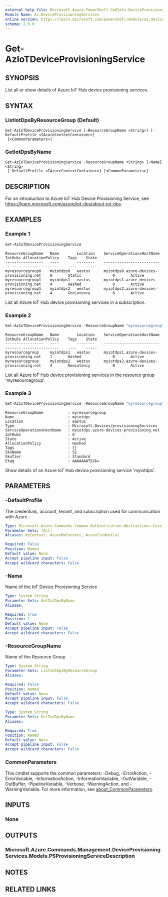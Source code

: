 ```yaml
---
external help file: Microsoft.Azure.PowerShell.Cmdlets.DeviceProvisioningServices.dll-Help.xml
Module Name: Az.DeviceProvisioningServices
online version: https://learn.microsoft.com/powershell/module/az.deviceprovisioningservices/get-aziotdeviceprovisioningservice
schema: 2.0.0
---
```


# Get-AzIoTDeviceProvisioningService

## SYNOPSIS
List all or show details of Azure IoT Hub device provisioning services.

## SYNTAX

### ListIotDpsByResourceGroup (Default)
```
Get-AzIoTDeviceProvisioningService [-ResourceGroupName <String>] [-DefaultProfile <IAzureContextContainer>]
 [<CommonParameters>]
```

### GetIotDpsByName
```
Get-AzIoTDeviceProvisioningService -ResourceGroupName <String> [-Name] <String>
 [-DefaultProfile <IAzureContextContainer>] [<CommonParameters>]
```

## DESCRIPTION
For an introduction to Azure IoT Hub Device Provisioning Service, see https://learn.microsoft.com/azure/iot-dps/about-iot-dps.

## EXAMPLES

### Example 1
```powershell
Get-AzIoTDeviceProvisioningService
```

```output
ResourceGroupName	Name		Location	ServiceOperationsHostName					IotHubs	AllocationPolicy	Tags	State
-----------------	----		--------	-------------------------					------- ----------------	----	-----	
myresourcegroup0	myiotdps0	eastus		myiotdps0.azure-devices-provisioning.net	0       Static				0		Active
myresourcegroup1    myiotdps1	eastus		myiotdps1.azure-devices-provisioning.net	4       Hashed				0		Active
myresourcegroup1    myiotdps2	westus		myiotdps2.azure-devices-provisioning.net	4       GeoLatency			0		Active
```

List all Azure IoT Hub device provisioning services in a subscription.

### Example 2
```powershell
Get-AzIoTDeviceProvisioningService -ResourceGroupName "myresourcegroup"
```

```output
ResourceGroupName	Name		Location	ServiceOperationsHostName					IotHubs	AllocationPolicy	Tags	State
-----------------	----		--------	-------------------------					------- ----------------	----	-----
myresourcegroup		myiotdps1	eastus		myiotdps1.azure-devices-provisioning.net	1       Hashed				0		Active
myresourcegroup     myiotdps2	westus		myiotdps2.azure-devices-provisioning.net	4       GeoLatency			0		Active
```

List all Azure IoT Hub device provisioning services in the resource group 'myresourcegroup'.

### Example 3
```powershell
Get-AzIoTDeviceProvisioningService -ResourceGroupName "myresourcegroup" -Name "myiotdps"
```

```output
ResourceGroupName			: myresourcegroup
Name						: myiotdps
Location					: eastus
Type						: Microsoft.Devices/provisioningServices
ServiceOperationsHostName	: myiotdps.azure-devices-provisioning.net
IotHubs						: 0
State						: Active
AllocationPolicy			: Hashed
Tags						: {}
SkuName						: S1
SkuTier						: Standard
Etag						: AAAAAAAT52k=
```

Show details of an Azure IoT Hub device provisioning service 'myiotdps'.

## PARAMETERS

### -DefaultProfile
The credentials, account, tenant, and subscription used for communication with Azure.

```yaml
Type: Microsoft.Azure.Commands.Common.Authentication.Abstractions.Core.IAzureContextContainer
Parameter Sets: (All)
Aliases: AzContext, AzureRmContext, AzureCredential

Required: False
Position: Named
Default value: None
Accept pipeline input: False
Accept wildcard characters: False
```

### -Name
Name of the IoT Device Provisioning Service

```yaml
Type: System.String
Parameter Sets: GetIotDpsByName
Aliases:

Required: True
Position: 1
Default value: None
Accept pipeline input: False
Accept wildcard characters: False
```

### -ResourceGroupName
Name of the Resource Group

```yaml
Type: System.String
Parameter Sets: ListIotDpsByResourceGroup
Aliases:

Required: False
Position: Named
Default value: None
Accept pipeline input: False
Accept wildcard characters: False
```

```yaml
Type: System.String
Parameter Sets: GetIotDpsByName
Aliases:

Required: True
Position: Named
Default value: None
Accept pipeline input: False
Accept wildcard characters: False
```

### CommonParameters
This cmdlet supports the common parameters: -Debug, -ErrorAction, -ErrorVariable, -InformationAction, -InformationVariable, -OutVariable, -OutBuffer, -PipelineVariable, -Verbose, -WarningAction, and -WarningVariable. For more information, see [about_CommonParameters](http://go.microsoft.com/fwlink/?LinkID=113216).

## INPUTS

### None

## OUTPUTS

### Microsoft.Azure.Commands.Management.DeviceProvisioningServices.Models.PSProvisioningServiceDescription

## NOTES

## RELATED LINKS
